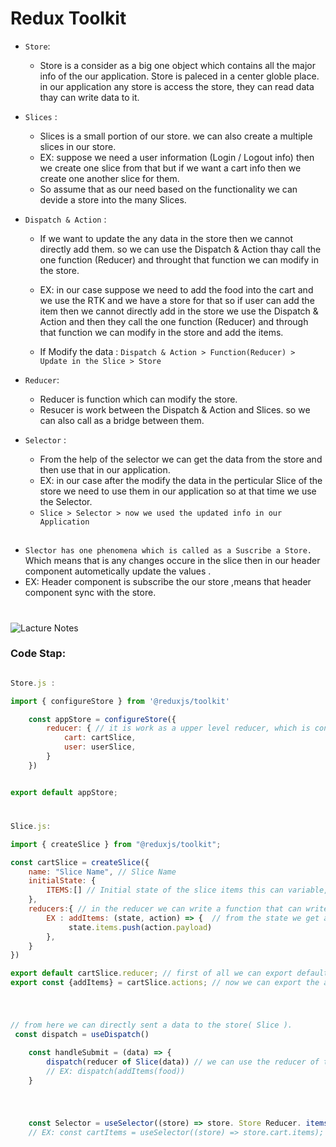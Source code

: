 
# Redux Toolkit

- `Store`:
  - Store is a consider as a big one object which contains all the major info of the our application. Store is paleced in a center globle place. in our application any store is access the store, they can read data thay can write data to it.

- `Slices` :
  - Slices is a small portion of our store. we can also create a multiple slices in our store.
  - EX: suppose we need a user information (Login / Logout info) then we create one slice from that but if we want a cart info then we create one another slice for them.
  - So assume that as our need based on the functionality we can devide a store into the many Slices.

- `Dispatch & Action` :
  - If we want to update the any data in the store then we cannot directly add them. so we can use the Dispatch & Action thay call the one function (Reducer) and throught that function we can modify in the store.

  - EX: in our case suppose we need to add the food into the cart and we use the RTK and we have a store for that so if user can add the item then we cannot directly add in the store we use the Dispatch & Action and then they call the one function (Reducer) and through that function we can modify in the store and add the items.

  - If Modify the data : `Dispatch & Action > Function(Reducer) > Update in the Slice > Store`

- `Reducer`:

  - Reducer is function which can modify the store.
  - Resucer is work between the Dispatch & Action and Slices. so we can also call as a bridge between them.

- `Selector` :
  - From the help of the selector we can get the data from the store and then use that in our application.
  - EX: in our case after the modify the data in the perticular Slice of the store we need to use them in our application so at that time we use the Selector.
  - `Slice > Selector > now we used the updated info in our Application`

##

- `Slector has one phenomena which is called as a Suscribe a Store.` Which means that is any changes occure in the slice then in our header component autometically update the values .
- EX: Header component is subscribe the our store ,means that header component  sync with the store.

#

![Lacture Notes](./src/img/RTK%20lacture.jpg)

### Code Stap:

``` javascript

Store.js : 

import { configureStore } from '@reduxjs/toolkit'

    const appStore = configureStore({
        reducer: { // it is work as a upper level reducer, which is contain all the Slices reducers
            cart: cartSlice, 
            user: userSlice,
        }
    })


export default appStore;
```
#

``` js 
Slice.js: 

import { createSlice } from "@reduxjs/toolkit";

const cartSlice = createSlice({
    name: "Slice Name", // Slice Name
    initialState: {
        ITEMS:[] // Initial state of the slice items this can variable, object or array ext.
    },
    reducers:{ // in the reducer we can write a function that can write a data in the store or we can say a function which can modify our initial state or after that more further states.
        EX : addItems: (state, action) => {  // from the state we get a prev state and from the action we get a data which we can need to change .
             state.items.push(action.payload)
        },
    }
})

export default cartSlice.reducer; // first of all we can export default the reducers which is accessed by the store
export const {addItems} = cartSlice.actions; // now we can export the actions from which we can perform the action to change the state.
```
#

```js

// from here we can directly sent a data to the store( Slice ).
 const dispatch = useDispatch() 

    const handleSubmit = (data) => {
        dispatch(reducer of Slice(data)) // we can use the reducer of the slices for modify the data. In short we can use the function which can modify the data in the store.
        // EX: dispatch(addItems(food)) 
    }
```
# 

``` js

    const Selector = useSelector((store) => store. Store Reducer. items(from the slice) );
    // EX: const cartItems = useSelector((store) => store.cart.items);

```
